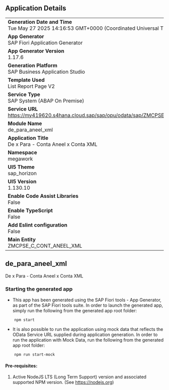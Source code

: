 ## Application Details
|               |
| ------------- |
|**Generation Date and Time**<br>Tue May 27 2025 14:16:53 GMT+0000 (Coordinated Universal Time)|
|**App Generator**<br>SAP Fiori Application Generator|
|**App Generator Version**<br>1.17.6|
|**Generation Platform**<br>SAP Business Application Studio|
|**Template Used**<br>List Report Page V2|
|**Service Type**<br>SAP System (ABAP On Premise)|
|**Service URL**<br>https://my419620.s4hana.cloud.sap/sap/opu/odata/sap/ZMCPSE_GEREN_ESTRUT_SRV|
|**Module Name**<br>de_para_aneel_xml|
|**Application Title**<br>De x Para - Conta Aneel x Conta XML|
|**Namespace**<br>megawork|
|**UI5 Theme**<br>sap_horizon|
|**UI5 Version**<br>1.130.10|
|**Enable Code Assist Libraries**<br>False|
|**Enable TypeScript**<br>False|
|**Add Eslint configuration**<br>False|
|**Main Entity**<br>ZMCPSE_C_CONT_ANEEL_XML|

## de_para_aneel_xml

De x Para - Conta Aneel x Conta XML

### Starting the generated app

-   This app has been generated using the SAP Fiori tools - App Generator, as part of the SAP Fiori tools suite.  In order to launch the generated app, simply run the following from the generated app root folder:

```
    npm start
```

- It is also possible to run the application using mock data that reflects the OData Service URL supplied during application generation.  In order to run the application with Mock Data, run the following from the generated app root folder:

```
    npm run start-mock
```

#### Pre-requisites:

1. Active NodeJS LTS (Long Term Support) version and associated supported NPM version.  (See https://nodejs.org)


